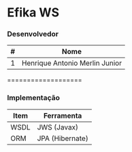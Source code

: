 Efika WS
===================
### Desenvolvedor
\#| Nome
-------- | ---
1| Henrique Antonio Merlin Junior


===================

### Implementação

Item     | Ferramenta
-------- | ---
WSDL| JWS (Javax)
ORM| JPA (Hibernate)
